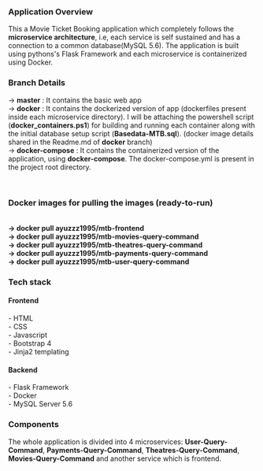 <h3>Application Overview</h3>

This a Movie Ticket Booking application which completely follows the <b>microservice architecture</b>, i.e, each service is self sustained and has a connection to a common database(MySQL 5.6). The application is built using pythons's Flask Framework and each microservice is containerized using Docker.

<h3>Branch Details</h3>

-> <b>master</b> : It contains the basic web app<br>
-> <b>docker</b> : It contains the dockerized version of app (dockerfiles present inside each microservice directory). I will be attaching the powershell script (<b>docker_containers.ps1</b>) for building and running each container along with the initial database setup script (<b>Basedata-MTB.sql</b>). (docker image details shared in the Readme.md of <b>docker</b> branch)<br>
-> <b>docker-compose</b> : It contains the containerized version of the application, using <b>docker-compose</b>. The docker-compose.yml is present in the project root directory.


<br>
<h3>Docker images for pulling the images (ready-to-run)</h3>
<br><b>-> docker pull ayuzzz1995/mtb-frontend</b>
<br><b>-> docker pull ayuzzz1995/mtb-movies-query-command</b>
<br><b>-> docker pull ayuzzz1995/mtb-theatres-query-command</b></b>
<br><b>-> docker pull ayuzzz1995/mtb-payments-query-command</b>
<br><b>-> docker pull ayuzzz1995/mtb-user-query-command</b>


<br>
<h3>Tech stack</h3>

<h4>Frontend</h4>
- HTML
<br>- CSS
<br>- Javascript
<br>- Bootstrap 4
<br>- Jinja2 templating

<h4>Backend</h4>
- Flask Framework
<br>- Docker
<br>- MySQL Server 5.6


<br>
<h3>Components</h3>

The whole application is divided into 4 microservices: <b>User-Query-Command</b>, <b>Payments-Query-Command</b>, <b>Theatres-Query-Command</b>, <b>Movies-Query-Command</b> and another service which is frontend.

